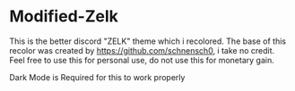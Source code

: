 # Modified-Zelk
This is the better discord "ZELK" theme which i recolored.
The base of this recolor was created by https://github.com/schnensch0, i take no credit.
Feel free to use this for personal use, do not use this for monetary gain.

Dark Mode is Required for this to work properly
